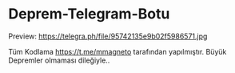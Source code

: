 # Deprem-Telegram-Botu

Preview: https://telegra.ph/file/95742135e9b02f5986571.jpg

Tüm Kodlama https://t.me/mmagneto tarafından yapılmıştır.
Büyük Depremler olmaması dileğiyle.. 



